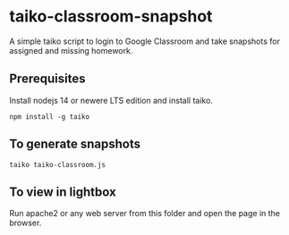 # taiko-classroom-snapshot
A simple taiko script to login to Google Classroom and take snapshots for assigned and missing homework.

## Prerequisites

Install nodejs 14 or newere LTS edition and install taiko.

```npm install -g taiko```

## To generate snapshots

```taiko taiko-classroom.js```

## To view in lightbox

Run apache2 or any web server from this folder and open the page in the browser.
